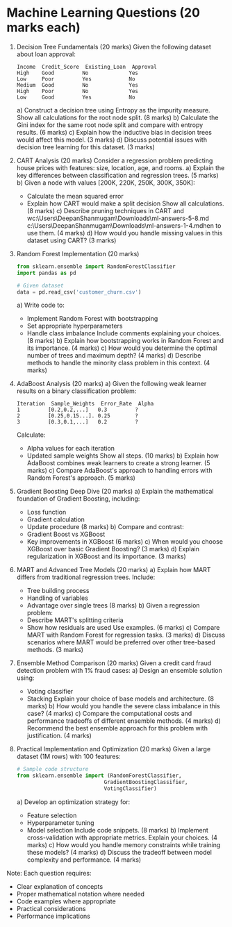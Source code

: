 # Machine Learning Questions (20 marks each)

1. Decision Tree Fundamentals (20 marks)
   Given the following dataset about loan approval:
   ```
   Income  Credit_Score  Existing_Loan  Approval
   High    Good         No             Yes
   Low     Poor         Yes            No
   Medium  Good         No             Yes
   High    Poor         No             Yes
   Low     Good         Yes            No
   ```
   a) Construct a decision tree using Entropy as the impurity measure. Show all calculations for the root node split. (8 marks)
   b) Calculate the Gini index for the same root node split and compare with entropy results. (6 marks)
   c) Explain how the inductive bias in decision trees would affect this model. (3 marks)
   d) Discuss potential issues with decision tree learning for this dataset. (3 marks)

2. CART Analysis (20 marks)
   Consider a regression problem predicting house prices with features: size, location, age, and rooms.
   a) Explain the key differences between classification and regression trees. (5 marks)
   b) Given a node with values [200K, 220K, 250K, 300K, 350K]:
      - Calculate the mean squared error
      - Explain how CART would make a split decision
      Show all calculations. (8 marks)
   c) Describe pruning techniques in CART and wc:\Users\DeepanShanmugam\Downloads\ml-answers-5-8.md c:\Users\DeepanShanmugam\Downloads\ml-answers-1-4.mdhen to use them. (4 marks)
   d) How would you handle missing values in this dataset using CART? (3 marks)

3. Random Forest Implementation (20 marks)
   ```python
   from sklearn.ensemble import RandomForestClassifier
   import pandas as pd

   # Given dataset
   data = pd.read_csv('customer_churn.csv')
   ```
   a) Write code to:
      - Implement Random Forest with bootstrapping
      - Set appropriate hyperparameters
      - Handle class imbalance
      Include comments explaining your choices. (8 marks)
   b) Explain how bootstrapping works in Random Forest and its importance. (4 marks)
   c) How would you determine the optimal number of trees and maximum depth? (4 marks)
   d) Describe methods to handle the minority class problem in this context. (4 marks)

4. AdaBoost Analysis (20 marks)
   a) Given the following weak learner results on a binary classification problem:
   ```
   Iteration  Sample_Weights  Error_Rate  Alpha
   1         [0.2,0.2,...]   0.3         ?
   2         [0.25,0.15...]. 0.25        ?
   3         [0.3,0.1,...]   0.2         ?
   ```
   Calculate:
   - Alpha values for each iteration
   - Updated sample weights
   Show all steps. (10 marks)
   b) Explain how AdaBoost combines weak learners to create a strong learner. (5 marks)
   c) Compare AdaBoost's approach to handling errors with Random Forest's approach. (5 marks)

5. Gradient Boosting Deep Dive (20 marks)
   a) Explain the mathematical foundation of Gradient Boosting, including:
      - Loss function
      - Gradient calculation
      - Update procedure
      (8 marks)
   b) Compare and contrast:
      - Gradient Boost vs XGBoost
      - Key improvements in XGBoost
      (6 marks)
   c) When would you choose XGBoost over basic Gradient Boosting? (3 marks)
   d) Explain regularization in XGBoost and its importance. (3 marks)

6. MART and Advanced Tree Models (20 marks)
   a) Explain how MART differs from traditional regression trees. Include:
      - Tree building process
      - Handling of variables
      - Advantage over single trees
      (8 marks)
   b) Given a regression problem:
      - Describe MART's splitting criteria
      - Show how residuals are used
      Use examples. (6 marks)
   c) Compare MART with Random Forest for regression tasks. (3 marks)
   d) Discuss scenarios where MART would be preferred over other tree-based methods. (3 marks)

7. Ensemble Method Comparison (20 marks)
   Given a credit card fraud detection problem with 1% fraud cases:
   a) Design an ensemble solution using:
      - Voting classifier
      - Stacking
      Explain your choice of base models and architecture. (8 marks)
   b) How would you handle the severe class imbalance in this case? (4 marks)
   c) Compare the computational costs and performance tradeoffs of different ensemble methods. (4 marks)
   d) Recommend the best ensemble approach for this problem with justification. (4 marks)

8. Practical Implementation and Optimization (20 marks)
   Given a large dataset (1M rows) with 100 features:
   ```python
   # Sample code structure
   from sklearn.ensemble import (RandomForestClassifier, 
                               GradientBoostingClassifier,
                               VotingClassifier)
   ```
   a) Develop an optimization strategy for:
      - Feature selection
      - Hyperparameter tuning
      - Model selection
      Include code snippets. (8 marks)
   b) Implement cross-validation with appropriate metrics. Explain your choices. (4 marks)
   c) How would you handle memory constraints while training these models? (4 marks)
   d) Discuss the tradeoff between model complexity and performance. (4 marks)

Note: Each question requires:
- Clear explanation of concepts
- Proper mathematical notation where needed
- Code examples where appropriate
- Practical considerations
- Performance implications
